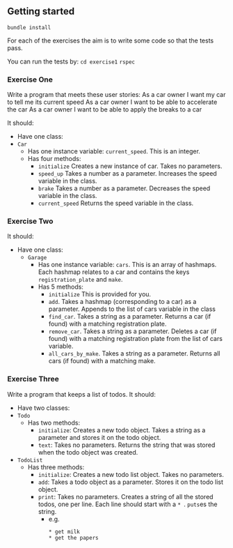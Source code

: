 ## Getting started
`bundle install`

For each of the exercises the aim is to write some code so that the tests pass.

You can run the tests by:
`cd exercise1`
`rspec`

### Exercise One
Write a program that meets these user stories:
As a car owner I want my car to tell me its current speed
As a car owner I want to be able to accelerate the car
As a car owner I want to be able to apply the breaks to a car

It should:
* Have one class:
 * `Car`
   * Has one instance variable:
      `current_speed`. This is an integer.
   * Has four methods:
     * `initialize` Creates a new instance of car. Takes no parameters.
     * `speed_up` Takes a number as a parameter. Increases the speed variable in the class.
     * `brake` Takes a number as a parameter. Decreases the speed variable in the class.
     * `current_speed` Returns the speed variable in the class.

### Exercise Two

It should:
* Have one class:
  * `Garage`
    * Has one instance variable:
      `cars`. This is an array of hashmaps. Each hashmap relates to a car and
      contains the keys `registration_plate` and `make`.
    * Has 5 methods:
      * `initialize` This is provided for you.
      * `add`. Takes a hashmap (corresponding to a car) as a parameter. Appends to the list of cars variable in the class
      * `find_car`. Takes a string as a parameter. Returns a car (if found) with a matching registration plate.
      * `remove_car`. Takes a string as a parameter. Deletes a car (if found) with
      a matching registration plate from the list of cars variable.
      * `all_cars_by_make`. Takes a string as a parameter. Returns all cars (if found) with a matching make.


### Exercise Three

Write a program that keeps a list of todos. It should:
* Have two classes:
 * `Todo`
   * Has two methods:
     * `initialize`: Creates a new todo object. Takes a string as a
       parameter and stores it on the todo object.
     * `text`: Takes no parameters. Returns the string that was
       stored when the todo object was created.
 * `TodoList`
   * Has three methods:
     * `initialize`: Creates a new todo list object. Takes no parameters.
     * `add`: Takes a todo object as a parameter.  Stores it on the
       todo list object.
     * `print`: Takes no parameters.  Creates a string of all the
       stored todos, one per line.  Each line should start with a
       `* `.  `puts`es the string.
       * e.g.
         ```
         * get milk
         * get the papers
         ```
